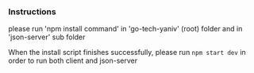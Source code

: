 ### Instructions

please run 'npm install command' in 'go-tech-yaniv' (root) folder and in 'json-server' sub folder

When the install script finishes successfully, please run `npm start dev` in order to run both client and json-server
